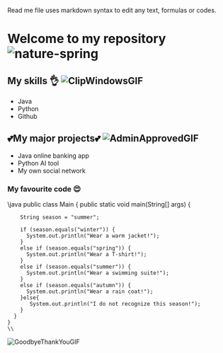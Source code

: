 Read me file uses markdown syntax to edit any text, formulas or codes.

# Welcome to my repository ![nature-spring](https://github.com/cerkasova/Wth/assets/165931863/51071e56-65e6-4940-8134-82422d3eecff)

## My skills 👌 ![ClipWindowsGIF](https://github.com/cerkasova/Wth/assets/165931863/4f803cdc-9a58-4838-8563-464d1cc63fac)

- Java
- Python
- Github

## 💕My major projects💕 ![AdminApprovedGIF](https://github.com/cerkasova/Wth/assets/165931863/4835159d-9e00-4b14-be4f-68adb50249e6)

* Java online banking app
* Python AI tool
* My own social network
 
### My favourite code 😍

\\java
    public class Main {
      public static void main(String[] args) {

        String season = "summer";

        if (season.equals("winter")) {
          System.out.println("Wear a warm jacket!");
        }
        else if (season.equals("spring")) {
          System.out.println("Wear a T-shirt!");
        }
        else if (season.equals("summer")) {
          System.out.println("Wear a swimming suite!");
        }
        else if (season.equals("autumn")) {
          System.out.println("Wear a rain coat!");
        }else{
           System.out.println("I do not recognize this season!");
        }
      }
    }
    \\

![GoodbyeThankYouGIF](https://github.com/cerkasova/Wth/assets/165931863/8f014980-feac-491f-969f-9422d0b9c1b9)



